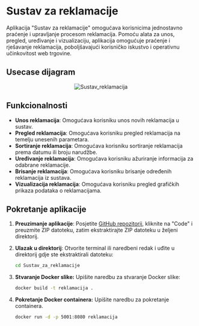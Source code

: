 # Sustav za reklamacije



Aplikacija "Sustav za reklamacije" omogućava korisnicima jednostavno praćenje i upravljanje procesom reklamacija. Pomoću alata za unos, pregled, uređivanje i vizualizaciju, aplikacija omogućuje praćenje i rješavanje reklamacija, poboljšavajući korisničko iskustvo i operativnu učinkovitost web trgovine.

## Usecase dijagram

<p align="center">
  <img src="https://github.com/JT07616/Sustav_za_reklamacije/assets/170039228/b42c8323-3145-4c2b-92f7-ffdbb8d4ed8a" alt="Sustav_reklamacija">
</p>



## Funkcionalnosti

- **Unos reklamacija**: Omogućava korisniku unos novih reklamacija u sustav.
- **Pregled reklamacija**: Omogućava korisniku pregled reklamacija na temelju unesenih parametara.
- **Sortiranje reklamacija**: Omogućava korisniku sortiranje reklamacija prema datumu ili broju narudžbe.
- **Uređivanje reklamacija**: Omogućava korisniku ažuriranje informacija za odabrane reklamacije.
- **Brisanje reklamacija**: Omogućava korisniku brisanje određenih reklamacija iz sustava.
- **Vizualizacija reklamacija**: Omogućava korisniku pregled grafičkih prikaza podataka o reklamacijama.

## Pokretanje aplikacije

1. **Preuzimanje aplikacije**: Posjetite [GitHub repozitorij](https://github.com/JT07616/Sustav_za_reklamacije.git), kliknite na "Code" i preuzmite ZIP datoteku, zatim ekstraktirajte ZIP datoteku u željeni direktorij.

2. **Ulazak u direktorij**: Otvorite terminal ili naredbeni redak i uđite u direktorij gdje ste ekstraktirali datoteku:
      ```sh
      cd Sustav_za_reklamacije
      ```
3. **Stvaranje Docker slike:** Upišite naredbu za stvaranje Docker slike:
      ```sh
      docker build -t reklamacija .
      ```
4. **Pokretanje Docker containera:** Upišite naredbu za pokretanje containera.
      ```sh
      docker run -d -p 5001:8080 reklamacija
      ```


